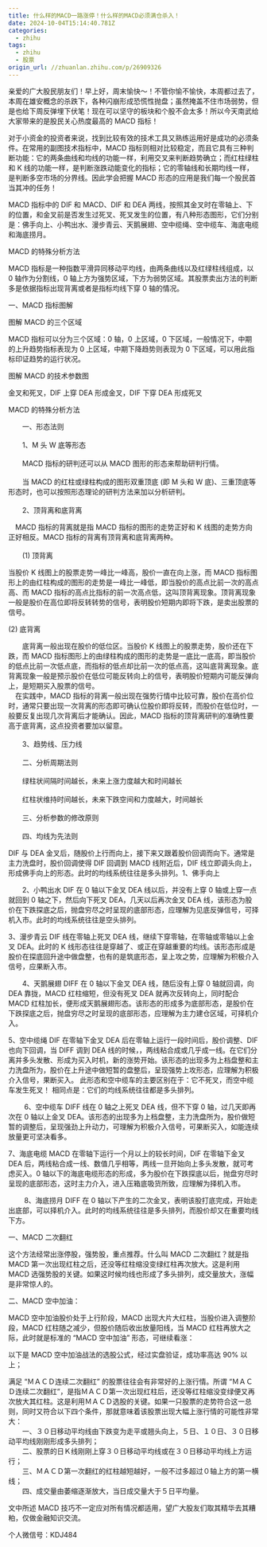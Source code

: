 ```yaml
---
title: 什么样的MACD一路涨停！什么样的MACD必须满仓杀入！
date: 2024-10-04T15:14:40.781Z
categories:
  - zhihu
tags:
  - zhihu
  - 股票
origin_url: //zhuanlan.zhihu.com/p/26909326
---
```

亲爱的广大股民朋友们！早上好，周末愉快～！不管你愉不愉快，本周都过去了，本周在雄安概念的杀跌下，各种闪崩形成恐慌性抛盘；虽然掩盖不住市场弱势，但是也给下周反弹埋下伏笔！现在可以坚守的板块和个股不会太多！所以今天南武给大家带来的是股民关心热度最高的 MACD 指标！

对于小资金的投资者来说，找到比较有效的技术工具又熟练运用好是成功的必须条件。在常用的副图技术指标中，MACD 指标则相对比较稳定，而且它具有三种判断功能：它的两条曲线和均线的功能一样，利用交叉来判断趋势确立；而红柱绿柱和 K 线的功能一样，是判断涨跌动能变化的指标；它的零轴线和长期均线一样，是判断多空市场的分界线。因此学会把握 MACD 形态的应用是我们每一个股民首当其冲的任务！

MACD 指标中的 DIF 和 MACD、DIF 和 DEA 两线，按照其金叉时在零轴上、下的位置，和金叉前是否发生过死叉、死叉发生的位置，有八种形态图形，它们分别是：佛手向上、小鸭出水、漫步青云、天鹅展翅、空中缆绳、空中缆车、海底电缆和海底捞月。

MACD 的特殊分析方法

MACD 指标是一种指数平滑异同移动平均线，由两条曲线以及红绿柱线组成，以 0 轴作为分割线，0 轴上方为强势区域，下方为弱势区域。其股票卖出方法的判断多是依据指标出现背离或者是指标均线下穿 0 轴的情况。

一、MACD 指标图解

图解 MACD 的三个区域

MACD 指标可以分为三个区域：0 轴，0 上区域，0 下区域，一般情况下，中期的上升趋势指标表现为 0 上区域，中期下降趋势则表现为 0 下区域，可以用此指标印证趋势的运行状况。

图解 MACD 的技术参数图

金叉和死叉，DIF 上穿 DEA 形成金叉，DIF 下穿 DEA 形成死叉

MACD 的特殊分析方法

　　一、形态法则\
\
　　1、M 头 W 底等形态\
\
　　MACD 指标的研判还可以从 MACD 图形的形态来帮助研判行情。\
\
　　当 MACD 的红柱或绿柱构成的图形双重顶底 (即 M 头和 W 底)、三重顶底等形态时，也可以按照形态理论的研判方法来加以分析研判。\
\
　　2、顶背离和底背离

　MACD 指标的背离就是指 MACD 指标的图形的走势正好和 K 线图的走势方向正好相反。MACD 指标的背离有顶背离和底背离两种。\
\
　　(1) 顶背离

当股价 K 线图上的股票走势一峰比一峰高，股价一直在向上涨，而 MACD 指标图形上的由红柱构成的图形的走势是一峰比一峰低，即当股价的高点比前一次的高点高、而 MACD 指标的高点比指标的前一次高点低，这叫顶背离现象。顶背离现象一般是股价在高位即将反转转势的信号，表明股价短期内即将下跌，是卖出股票的信号。

(2) 底背离

　　底背离一般出现在股价的低位区。当股价 K 线图上的股票走势，股价还在下跌，而 MACD 指标图形上的由绿柱构成的图形的走势是一底比一底高，即当股价的低点比前一次低点底，而指标的低点却比前一次的低点高，这叫底背离现象。底背离现象一般是预示股价在低位可能反转向上的信号，表明股价短期内可能反弹向上，是短期买入股票的信号。\
　在实践中，MACD 指标的背离一般出现在强势行情中比较可靠，股价在高价位时，通常只要出现一次背离的形态即可确认位股价即将反转，而股价在低位时，一般要反复出现几次背离后才能确认。因此，MACD 指标的顶背离研判的准确性要高于底背离，这点投资者要加以留意。\
\
　　3、趋势线、压力线\
\
　　二、分析周期法则\
\
　　绿柱状间隔时间越长，未来上涨力度越大和时间越长\
\
　　红柱状维持时间越长，未来下跌空间和力度越大，时间越长\
\
　　三、分析参数的修改原则\
\
　　四、均线为先法则

DIF 与 DEA 金叉后，随股价上行而向上，接下来又跟着股价回调而向下。通常是主力洗盘时，股价回调使得 DIF 回调到 MACD 线附近后，DIF 线立即调头向上，形成佛手向上的形态。此时的均线系统往往是多头排列。1、佛手向上

　　2、小鸭出水 DIF 在 0 轴以下金叉 DEA 线以后，并没有上穿 0 轴或上穿一点就回到 0 轴之下，然后向下死叉 DEA，几天以后再次金叉 DEA 线，该形态为股价在下跌探底之后，抛盘穷尽之时呈现的底部形态，应理解为见底反弹信号，可择机入市。此时的均线系统往往是空头排列。

3、漫步青云 DIF 线在零轴上死叉 DEA 线，继续下穿零轴，在零轴或零轴以上金叉 DEA。此时的 K 线形态往往是穿越了、或正在穿越重要的均线。该形态形成是股价在探底回升途中做盘整，也有的是筑底形态，呈上攻之势，应理解为积极介入信号，应果断入市。

　　4、天鹅展翅 DIFF 在 0 轴以下金叉 DEA 线，随后没有上穿 0 轴就回调，向 DEA 靠拢，MACD 红柱缩短，但没有死叉 DEA 就再次反转向上，同时配合 MACD 红柱加长，便形成天鹅展翅形态。该形态的形成多为底部形态，是股价在下跌探底之后，抛盘穷尽之时呈现的底部形态，应理解为主力建仓区域，可择机介入。

5、空中缆绳 DIF 在零轴下金叉 DEA 后在零轴上运行一段时间后，股价调整、DIF 也向下回调，当 DIFF 调到 DEA 线的时候，，两线粘合成或几乎成一线。在它们分离并多头发散、形成为买入时机，新的涨势开始。该形态的出现多为上档盘整和主力洗盘所为，股价在上升途中做短暂的盘整后，呈现强势上攻形态，应理解为积极介入信号，果断买入。 此形态和空中缆车的主要区别在于：它不死叉，而空中缆车发生死叉！ 相同点是：它们的均线系统往往都是多头排列。

　　 6、空中缆车 DIFF 线在 0 轴之上死叉 DEA 线，但不下穿 0 轴，过几天即再次在 0 轴以上金叉 DEA。该形态的出现多为上档盘整，主力洗盘所为，股价做短暂的调整后，呈现强劲上升动力，可理解为积极介入信号，可果断买入，如能连续放量更可坚决看多。

7、海底电缆 MACD 在零轴下运行一个月以上的较长时间，DIF 在零轴下金叉 DEA 后，两线粘合成一线、数值几乎相等，两线一旦开始向上多头发散，就可考虑买入。0 轴以下的海底电缆形态的形成，多为股价在下跌探底以后，抛盘穷尽时呈现的底部形态，这时主力介入，进入压箱底吸货所致，应理解为择机入市。

　　 8、海底捞月 DIFF 在 0 轴以下产生的二次金叉，表明该股打底完成，开始走出底部，可以择机介入。此时的均线系统往往是多头排列，而股价却又在重要均线下方。

一、MACD 二次翻红

这个方法经常出涨停股，强势股，重点推荐。什么叫 MACD 二次翻红？就是指 MACD 第一次出现红柱之后，还没等红柱缩没变绿红柱再次放大。这是利用 MACD 选强势股的关键。如果这时候均线也形成了多头排列，成交量放大，涨幅是非常惊人的。

二、MACD 空中加油：

MACD 空中加油股价处于上行阶段，MACD 出现大片大红柱，当股价进入调整阶段，MACD 红柱随之减少，但股价随后收出放量阳线，当 MACD 红柱再放大之际，此时就是标准的 “MACD 空中加油” 形态，可继续看涨：

以下是 MACD 空中加油战法的选股公式，经过实盘验证，成功率高达 90% 以上；

满足 “ＭＡＣＤ连续二次翻红” 的股票往往会有非常好的上涨行情。所谓 “ＭＡＣＤ连续二次翻红”，是指ＭＡＣＤ第一次出现红柱后，还没等红柱缩没变绿便又再次放大其红柱。这是利用ＭＡＣＤ选股的关键。如果一只股票的走势符合这一总则，同时又符合以下四个条件，那就意味着该股票出现大幅上涨行情的可能性非常大：\
　　一、３０日移动平均线由下跌变为走平或翘头向上，５日、１０日、３０日移动平均线刚刚形成多头排列；\
　　二、股票的日Ｋ线刚刚上穿３０日移动平均线或在３０日移动平均线上方运行；\
　　三、ＭＡＣＤ第一次翻红的红柱越短越好，一般不过多超过０轴上方的第一横线；\
　　四、成交量由萎缩逐渐放大，当日成交量大于５日平均量。　

文中所述 MACD 技巧不一定应对所有情况都适用，望广大股友们取其精华去其糟粕，仅做金融知识交流。

个人微信号：KDJ484
